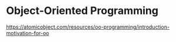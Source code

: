 # Object-Oriented Programming

https://atomicobject.com/resources/oo-programming/introduction-motivation-for-oo
